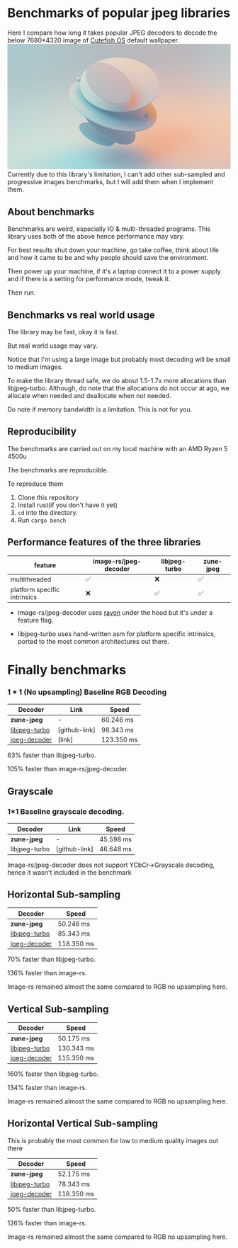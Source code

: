 # Benchmarks of popular jpeg libraries

Here I compare how long it takes popular JPEG decoders to decode the below 7680*4320 image
of [Cutefish OS](https://en.cutefishos.com/) default wallpaper.
![img](benches/images/speed_bench.jpg)
Currently due to this library's limitation, I can't add other sub-sampled and progressive images benchmarks, but I will
add them when I implement them.

## About benchmarks

Benchmarks are weird, especially IO & multi-threaded programs. This library uses both of the above hence performance may
vary.

For best results shut down your machine, go take coffee, think about life and how it came to be and why people should
save the environment.

Then power up your machine, if it's a laptop connect it to a power supply and if there is a setting for performance
mode, tweak it.

Then run.

## Benchmarks vs real world usage

The library may be fast, okay it is fast.

But real world usage may vary.

Notice that I'm using a large image but probably most decoding will be small to medium images.

To make the library thread safe, we do about 1.5-1.7x more allocations than libjpeg-turbo. Although, do note that the
allocations do not occur at ago, we allocate when needed and deallocate when not needed.

Do note if memory bandwidth is a limitation. This is not for you.

## Reproducibility

The benchmarks are carried out on my local machine with an AMD Ryzen 5 4500u

The benchmarks are reproducible.

To reproduce them

1. Clone this repository
2. Install rust(if you don't have it yet)
3. `cd` into the directory.
4. Run `cargo bench`

## Performance features of the three libraries

|feature|image-rs/jpeg-decoder|libjpeg-turbo|zune-jpeg|
|-------|---------------------|-------------|---------|
|multithreaded|  ✅|❌|✅|
|platform specific intrinsics|❌|✅|✅|


- Image-rs/jpeg-decoder uses [rayon] under the hood but it's under a feature
 flag.

- libjpeg-turbo uses hand-written asm for platform specific intrinsics, ported to
the most common architectures out there.

# Finally benchmarks

### 1 * 1 (No upsampling) Baseline RGB Decoding

|Decoder | Link | Speed|
|--------|-------|-----|
|**zune-jpeg**|- | 60.246 ms |
|[libjpeg-turbo]| [github-link]|98.343 ms|
|[jpeg-decoder]| [link] |123.350 ms |

63% faster than libjpeg-turbo.

105% faster than image-rs/jpeg-decoder.

## Grayscale

### 1*1 Baseline grayscale decoding.

|Decoder | Link | Speed|
|--------|-------|-----|
|**zune-jpeg**|- | 45.598 ms |
|libjpeg-turbo| [github-link]|46.648 ms|

Image-rs/jpeg-decoder does not support YCbCr->Grayscale decoding, hence it wasn't included in the benchmark

## Horizontal Sub-sampling

|Decoder |Speed|
|--------|-----|
|**zune-jpeg**| 50.246 ms |
|[libjpeg-turbo]|85.343 ms|
|[jpeg-decoder]|118.350 ms |

70% faster than libjpeg-turbo.

136% faster than image-rs.

Image-rs remained almost the same compared to RGB no upsampling here.

## Vertical Sub-sampling

|Decoder |Speed|
|--------|-----|
|**zune-jpeg**| 50.175 ms |
|[libjpeg-turbo]|130.343 ms|
|[jpeg-decoder]|115.350 ms |

160% faster than libjpeg-turbo.

134% faster than image-rs.

Image-rs remained almost the same compared to RGB no upsampling here.

## Horizontal Vertical Sub-sampling

This is probably the most common for low to medium quality images out there


|Decoder |Speed|
|--------|-----|
|**zune-jpeg**| 52.175 ms |
|[libjpeg-turbo]|78.343 ms|
|[jpeg-decoder]|118.350 ms |

50% faster than libjpeg-turbo.

126% faster than image-rs.

Image-rs remained almost the same compared to RGB no upsampling here.


[jpeg-decoder]:https://github.com/libjpeg-turbo/libjpeg-turbo

[libjpeg-turbo]:https://github.com/image-rs/jpeg-decoder

[rayon]:https://github.com/rayon-rs/rayon